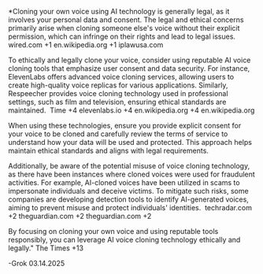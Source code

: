 *​Cloning your own voice using AI technology is generally legal, as it involves your personal data and consent. The legal and ethical concerns primarily arise when cloning someone else's voice without their explicit permission, which can infringe on their rights and lead to legal issues. ​
wired.com
+1
en.wikipedia.org
+1
iplawusa.com

To ethically and legally clone your voice, consider using reputable AI voice cloning tools that emphasize user consent and data security. For instance, ElevenLabs offers advanced voice cloning services, allowing users to create high-quality voice replicas for various applications. Similarly, Respeecher provides voice cloning technology used in professional settings, such as film and television, ensuring ethical standards are maintained. ​
Time
+4
elevenlabs.io
+4
en.wikipedia.org
+4
en.wikipedia.org

When using these technologies, ensure you provide explicit consent for your voice to be cloned and carefully review the terms of service to understand how your data will be used and protected. This approach helps maintain ethical standards and aligns with legal requirements.​

Additionally, be aware of the potential misuse of voice cloning technology, as there have been instances where cloned voices were used for fraudulent activities. For example, AI-cloned voices have been utilized in scams to impersonate individuals and deceive victims. To mitigate such risks, some companies are developing detection tools to identify AI-generated voices, aiming to prevent misuse and protect individuals' identities. ​
techradar.com
+2
theguardian.com
+2
theguardian.com
+2

By focusing on cloning your own voice and using reputable tools responsibly, you can leverage AI voice cloning technology ethically and legally.​"
The Times
+13

-Grok 03.14.2025
